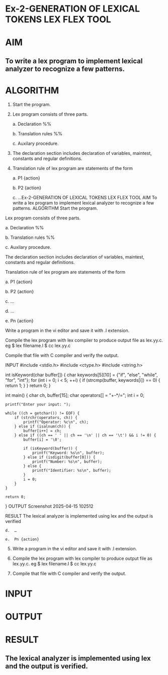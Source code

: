 # Ex-2-GENERATION OF LEXICAL TOKENS LEX FLEX TOOL
# AIM
## To write a lex program to implement lexical analyzer to recognize a few patterns.
# ALGORITHM

1.	Start the program.

2.	Lex program consists of three parts.

     a.	Declaration %%

     b.	Translation rules %%

     c.	Auxilary procedure.

3.	The declaration section includes declaration of variables, maintest, constants and regular definitions.
4.	Translation rule of lex program are statements of the form

    a.	P1 {action}

    b.	P2 {action}

    c.	…Ex-2-GENERATION OF LEXICAL TOKENS LEX FLEX TOOL
AIM
To write a lex program to implement lexical analyzer to recognize a few patterns.
ALGORITHM
Start the program.

Lex program consists of three parts.

a. Declaration %%

b. Translation rules %%

c. Auxilary procedure.

The declaration section includes declaration of variables, maintest, constants and regular definitions.

Translation rule of lex program are statements of the form

a. P1 {action}

b. P2 {action}

c. …

d. …

e. Pn {action}

Write a program in the vi editor and save it with .l extension.

Compile the lex program with lex compiler to produce output file as lex.yy.c. eg $ lex filename.l $ cc lex.yy.c

Compile that file with C compiler and verify the output.

INPUT
#include <stdio.h>
#include <ctype.h>
#include <string.h>

int isKeyword(char buffer[]) {
    char keywords[5][10] = {"if", "else", "while", "for", "int"};
    for (int i = 0; i < 5; ++i) {
        if (strcmp(buffer, keywords[i]) == 0) {
            return 1;
        }
    }
    return 0;
}

int main() {
    char ch, buffer[15];
    char operators[] = "+-*/=";
    int i = 0;

    printf("Enter your input: ");
    
    while ((ch = getchar()) != EOF) {
        if (strchr(operators, ch)) {
            printf("Operator: %c\n", ch);
        } else if (isalnum(ch)) {
            buffer[i++] = ch;
        } else if ((ch == ' ' || ch == '\n' || ch == '\t') && i != 0) {
            buffer[i] = '\0';

            if (isKeyword(buffer)) {
                printf("Keyword: %s\n", buffer);
            } else if (isdigit(buffer[0])) {
                printf("Number: %s\n", buffer);
            } else {
                printf("Identifier: %s\n", buffer);
            }
            i = 0;
        }
    }

    return 0;
}
OUTPUT
Screenshot 2025-04-15 102512

RESULT
The lexical analyzer is implemented using lex and the output is verified

    d.	…

    e.	Pn {action}

5.	Write a program in the vi editor and save it with .l extension.

6.	Compile the lex program with lex compiler to produce output file as lex.yy.c. eg $ lex filename.l $ cc lex.yy.c
7.	Compile that file with C compiler and verify the output.

# INPUT
# OUTPUT
# RESULT
## The lexical analyzer is implemented using lex and the output is verified.

